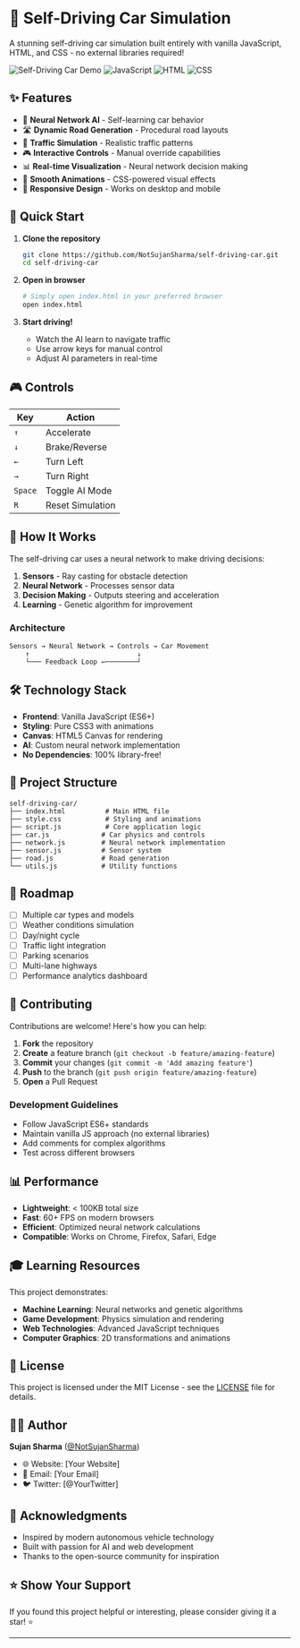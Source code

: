 # 🚗 Self-Driving Car Simulation

A stunning self-driving car simulation built entirely with vanilla JavaScript, HTML, and CSS - no external libraries required!

![Self-Driving Car Demo](https://img.shields.io/badge/Demo-Live-brightgreen)
![JavaScript](https://img.shields.io/badge/JavaScript-68.8%25-yellow)
![HTML](https://img.shields.io/badge/HTML-18.6%25-orange)
![CSS](https://img.shields.io/badge/CSS-12.6%25-blue)

## ✨ Features

- 🧠 **Neural Network AI** - Self-learning car behavior
- 🛣️ **Dynamic Road Generation** - Procedural road layouts
- 🚦 **Traffic Simulation** - Realistic traffic patterns
- 🎮 **Interactive Controls** - Manual override capabilities
- 📊 **Real-time Visualization** - Neural network decision making
- 🎨 **Smooth Animations** - CSS-powered visual effects
- 📱 **Responsive Design** - Works on desktop and mobile

## 🚀 Quick Start

1. **Clone the repository**
   ```bash
   git clone https://github.com/NotSujanSharma/self-driving-car.git
   cd self-driving-car
   ```

2. **Open in browser**
   ```bash
   # Simply open index.html in your preferred browser
   open index.html
   ```

3. **Start driving!**
   - Watch the AI learn to navigate traffic
   - Use arrow keys for manual control
   - Adjust AI parameters in real-time

## 🎮 Controls

| Key | Action |
|-----|--------|
| `↑` | Accelerate |
| `↓` | Brake/Reverse |
| `←` | Turn Left |
| `→` | Turn Right |
| `Space` | Toggle AI Mode |
| `R` | Reset Simulation |

## 🧠 How It Works

The self-driving car uses a neural network to make driving decisions:

1. **Sensors** - Ray casting for obstacle detection
2. **Neural Network** - Processes sensor data
3. **Decision Making** - Outputs steering and acceleration
4. **Learning** - Genetic algorithm for improvement

### Architecture

```
Sensors → Neural Network → Controls → Car Movement
    ↑                           ↓
    └─── Feedback Loop ←────────┘
```

## 🛠️ Technology Stack

- **Frontend**: Vanilla JavaScript (ES6+)
- **Styling**: Pure CSS3 with animations
- **Canvas**: HTML5 Canvas for rendering
- **AI**: Custom neural network implementation
- **No Dependencies**: 100% library-free!

## 📁 Project Structure

```
self-driving-car/
├── index.html          # Main HTML file
├── style.css           # Styling and animations
├── script.js           # Core application logic
├── car.js             # Car physics and controls
├── network.js         # Neural network implementation
├── sensor.js          # Sensor system
├── road.js            # Road generation
└── utils.js           # Utility functions
```

## 🎯 Roadmap

- [ ] Multiple car types and models
- [ ] Weather conditions simulation
- [ ] Day/night cycle
- [ ] Traffic light integration
- [ ] Parking scenarios
- [ ] Multi-lane highways
- [ ] Performance analytics dashboard

## 🤝 Contributing

Contributions are welcome! Here's how you can help:

1. **Fork** the repository
2. **Create** a feature branch (`git checkout -b feature/amazing-feature`)
3. **Commit** your changes (`git commit -m 'Add amazing feature'`)
4. **Push** to the branch (`git push origin feature/amazing-feature`)
5. **Open** a Pull Request

### Development Guidelines

- Follow JavaScript ES6+ standards
- Maintain vanilla JS approach (no external libraries)
- Add comments for complex algorithms
- Test across different browsers

## 📊 Performance

- **Lightweight**: < 100KB total size
- **Fast**: 60+ FPS on modern browsers
- **Efficient**: Optimized neural network calculations
- **Compatible**: Works on Chrome, Firefox, Safari, Edge

## 🎓 Learning Resources

This project demonstrates:
- **Machine Learning**: Neural networks and genetic algorithms
- **Game Development**: Physics simulation and rendering
- **Web Technologies**: Advanced JavaScript techniques
- **Computer Graphics**: 2D transformations and animations

## 📜 License

This project is licensed under the MIT License - see the [LICENSE](LICENSE) file for details.

## 👨‍💻 Author

**Sujan Sharma** ([@NotSujanSharma](https://github.com/NotSujanSharma))

- 🌐 Website: [Your Website]
- 📧 Email: [Your Email]
- 🐦 Twitter: [@YourTwitter]

## 🙏 Acknowledgments

- Inspired by modern autonomous vehicle technology
- Built with passion for AI and web development
- Thanks to the open-source community for inspiration

## ⭐ Show Your Support

If you found this project helpful or interesting, please consider giving it a star! ⭐

---
